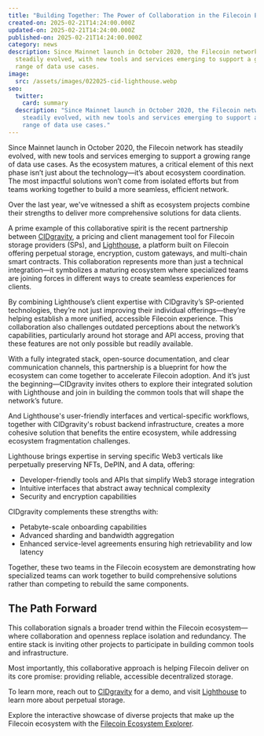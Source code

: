 ```yaml
---
title: "Building Together: The Power of Collaboration in the Filecoin Ecosystem"
created-on: 2025-02-21T14:24:00.000Z
updated-on: 2025-02-21T14:24:00.000Z
published-on: 2025-02-21T14:24:00.000Z
category: news
description: Since Mainnet launch in October 2020, the Filecoin network has
  steadily evolved, with new tools and services emerging to support a growing
  range of data use cases.
image:
  src: /assets/images/022025-cid-lighthouse.webp
seo:
  twitter:
    card: summary
  description: "Since Mainnet launch in October 2020, the Filecoin network has
    steadily evolved, with new tools and services emerging to support a growing
    range of data use cases."
---
```


Since Mainnet launch in October 2020, the Filecoin network has steadily evolved, with new tools and services emerging to support a growing range of data use cases. As the ecosystem matures, a critical element of this next phase isn’t just about the technology—it’s about ecosystem coordination. The most impactful solutions won’t come from isolated efforts but from teams working together to build a more seamless, efficient network.

Over the last year, we've witnessed a shift as ecosystem projects combine their strengths to deliver more comprehensive solutions for data clients.

A prime example of this collaborative spirit is the recent partnership between [CIDgravity](/ecosystem-explorer/cidgravity), a pricing and client management tool for Filecoin storage providers (SPs), and [Lighthouse](/ecosystem-explorer/lighthouse), a platform built on Filecoin offering perpetual storage, encryption, custom gateways, and multi-chain smart contracts. This collaboration represents more than just a technical integration—it symbolizes a maturing ecosystem where specialized teams are joining forces in different ways to create seamless experiences for clients. 

By combining Lighthouse’s client expertise with CIDgravity’s SP-oriented technologies, they’re not just improving their individual offerings—they’re helping establish a more unified, accessible Filecoin experience. This collaboration also challenges outdated perceptions about the network’s capabilities, particularly around hot storage and API access, proving that these features are not only possible but readily available.

With a fully integrated stack, open-source documentation, and clear communication channels, this partnership is a blueprint for how the ecosystem can come together to accelerate Filecoin adoption. And it’s just the beginning—CIDgravity invites others to explore their integrated solution with Lighthouse and join in building the common tools that will shape the network’s future.

And Lighthouse's user-friendly interfaces and vertical-specific workflows, together with CIDgravity's robust backend infrastructure, creates a more cohesive solution that benefits the entire ecosystem, while addressing ecosystem fragmentation challenges. 

Lighthouse brings expertise in serving specific Web3 verticals like perpetually preserving NFTs, DePIN, and A data, offering:

- Developer-friendly tools and APIs that simplify Web3 storage integration
- Intuitive interfaces that abstract away technical complexity
- Security and encryption capabilities

CIDgravity complements these strengths with:

- Petabyte-scale onboarding capabilities
- Advanced sharding and bandwidth aggregation
- Enhanced service-level agreements ensuring high retrievability and low latency

Together, these two teams in the Filecoin ecosystem are demonstrating how specialized teams can work together to build comprehensive solutions rather than competing to rebuild the same components.

## The Path Forward

This collaboration signals a broader trend within the Filecoin ecosystem—where collaboration and openness replace isolation and redundancy. The entire stack is inviting other projects to participate in building common tools and infrastructure.

Most importantly, this collaborative approach is helping Filecoin deliver on its core promise: providing reliable, accessible decentralized storage.

To learn more, reach out to [CIDgravity](https://www.cidgravity.com/contact) for a demo, and visit [Lighthouse](https://lighthouse.storage/) to learn more about perpetual storage. 

Explore the interactive showcase of diverse projects that make up the Filecoin ecosystem with the [Filecoin Ecosystem Explorer](/ecosystem-explorer).
